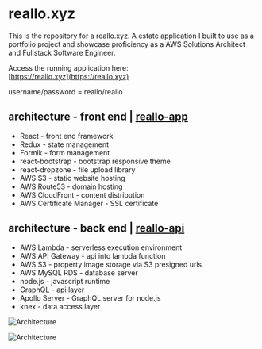 # reallo.xyz

This is the repository for a reallo.xyz. A estate application I built to use as a portfolio project and showcase proficiency as a AWS Solutions Architect and Fullstack Software Engineer.

Access the running application here:  
[https://reallo.xyz](https://reallo.xyz)

username/password = reallo/reallo

## architecture - front end | [reallo-app](https://github.com/brandonvio/reallo-app)

- React - front end framework
- Redux - state management
- Formik - form management
- react-bootstrap - bootstrap responsive theme
- react-dropzone - file upload library
- AWS S3 - static website hosting
- AWS Route53 - domain hosting
- AWS CloudFront - content distribution
- AWS Certificate Manager - SSL certificate

## architecture - back end | [reallo-api](https://github.com/brandonvio/reallo-api)

- AWS Lambda - serverless execution environment
- AWS API Gateway - api into lambda function
- AWS S3 - property image storage via S3 presigned urls
- AWS MySQL RDS - database server
- node.js - javascript runtime
- GraphQL - api layer
- Apollo Server - GraphQL server for node.js
- knex - data access layer

![Architecture](https://raw.githubusercontent.com/brandonvio/reallo-app/master/public/images/arch.png)

![Architecture](https://raw.githubusercontent.com/brandonvio/reallo-app/master/public/images/screenshot01.png)
